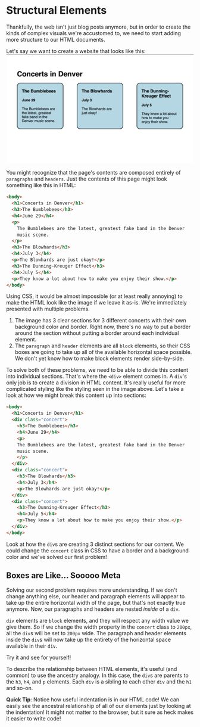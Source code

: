 # Structural Elements

Thankfully, the web isn't just blog posts anymore, but in order to create the kinds of complex visuals we're accustomed to, we need to start adding more structure to our HTML documents.

Let's say we want to create a website that looks like this:
![structured website example](../images/structured_website_example.png)

You might recognize that the page's contents are composed entirely of `paragraphs` and `headers`. Just the contents of this page might look something like this in HTML:
```html
<body>
  <h1>Concerts in Denver</h1>
  <h3>The Bumblebees</h3>
  <h4>June 29</h4>
  <p>
    The Bumblebees are the latest, greatest fake band in the Denver
    music scene.
  </p>
  <h3>The Blowhards</h3>
  <h4>July 3</h4>
  <p>The Blowhards are just okay!</p>
  <h3>The Dunning-Kreuger Effect</h3>
  <h4>July 5</h4>
  <p>They know a lot about how to make you enjoy their show.</p>
</body>
```

Using CSS, it would be almost impossible (or at least really annoying) to make the HTML look like the image if we leave it as-is. We're immediately presented with multiple problems.

1. The image has 3 clear sections for 3 different concerts with their own background color and border. Right now, there's no way to put a border around the section without putting a border around each individual element.
1. The `paragraph` and `header` elements are all `block` elements, so their CSS boxes are going to take up all of the available horizontal space possible. We don't yet know how to make block elements render side-by-side.

To solve both of these problems, we need to be able to divide this content into individual sections. That's where the `<div>` element comes in. A `div`'s only job is to create a division in HTML content. It's really useful for more complicated styling like the styling seen in the image above. Let's take a look at how we might break this content up into sections:

```html
<body>
  <h1>Concerts in Denver</h1>
  <div class="concert">
    <h3>The Bumblebees</h3>
    <h4>June 29</h4>
    <p>
    The Bumblebees are the latest, greatest fake band in the Denver
    music scene.
    </p>
  </div>
  <div class="concert">
    <h3>The Blowhards</h3>
    <h4>July 3</h4>
    <p>The Blowhards are just okay!</p>
  </div>
  <div class="concert">
    <h3>The Dunning-Kreuger Effect</h3>
    <h4>July 5</h4>
    <p>They know a lot about how to make you enjoy their show.</p>
  </div>
</body>
```
Look at how the `div`s are creating 3 distinct sections for our content. We could change the `concert` class in CSS to have a border and a background color and we've solved our first problem!

## Boxes are Like... Sooooo Meta

Solving our second problem requires more understanding. If we don't change anything else, our header and paragraph elements will appear to take up the entire horizontal width of the page, but that's not exactly true anymore. Now, our paragraphs and headers are nested *inside* of a `div`.

`div` elements are `block` elements, and they will respect any width value we give them. So if we change the width property in the `concert` class to `200px`, all the `div`s will be set to `200px` wide. The paragraph and header elements inside the `div`s will now take up the entirety of the horizontal space available in their `div`.

Try it and see for yourself!

To describe the relationship between HTML elements, it's useful (and common) to use the ancestry analogy. In this case, the `div`s are parents to the `h3`, `h4`, and `p` elements. Each `div` is a sibling to each other `div` and the `h1` and so-on.

**Quick Tip**: Notice how useful indentation is in our HTML code! We can easily see the ancestral relationship of all of our elements just by looking at the indentation! It might not matter to the browser, but it sure as heck makes it easier to write code!